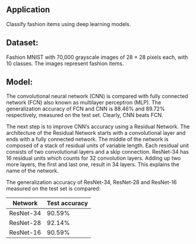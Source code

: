 Application
-----------
Classify fashion items using deep learning models.

Dataset:
--------
Fashion MNIST with 70,000 grayscale images of 28 × 28 pixels each, with 10 classes.  The images represent fashion items.

Model:
------
The convolutional neural network (CNN) is compared with fully connected network (FCN) also known as multilayer perceptron (MLP). The generalization accuracy of FCN and CNN is 88.46% and 89.72% respectively, measured on the test set. Clearly, CNN beats FCN.

The next step is to improve CNN’s accuracy using a Residual Network. The architecture of the Residual Network starts with a convolutional layer and ends with a fully connected network. The middle of the network is composed of a stack of residual units of variable length. Each residual unit consists of two convolutional layers and a skip connection. ResNet-34 has 16 residual units which counts for 32 convolution layers. Adding up two more layers, the first and last one, result in 34 layers. This explains the name of the network.

The generalization accuracy of ResNet-34, ResNet-28 and ResNet-16 measured on the test set is compared:

| Network | Test accuracy |
| ------- | ------------- |	
|ResNet-34|90.59%|
|ResNet-28|92.14%|
|ResNet-16|90.59%|
